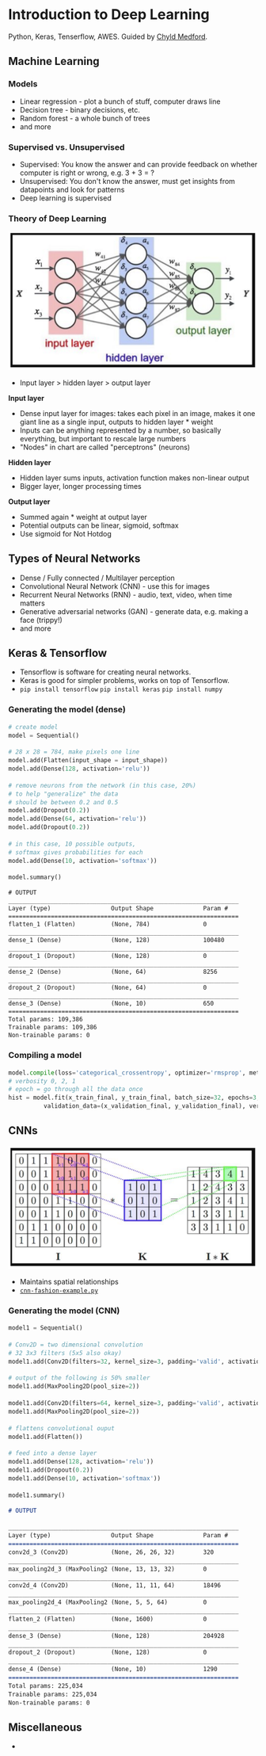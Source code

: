 # Introduction to Deep Learning
Python, Keras, Tenserflow, AWES. Guided by [Chyld Medford](https://github.com/chyld/intro-deep-learning).

## Machine Learning

### Models
* Linear regression - plot a bunch of stuff, computer draws line
* Decision tree - binary decisions, etc.
* Random forest - a whole bunch of trees
* and more

### Supervised vs. Unsupervised
* Supervised: You know the answer and can provide feedback on whether computer is right or wrong, e.g. 3 + 3 = ?
* Unsupervised: You don't know the answer, must get insights from datapoints and look for patterns
* Deep learning is supervised

### Theory of Deep Learning
![chart](assets/theory-chart.png)
* Input layer > hidden layer > output layer

**Input layer**
* Dense input layer for images: takes each pixel in an image, makes it one giant line as a single input, outputs to hidden layer * weight
* Inputs can be anything represented by a number, so basically everything, but important to rescale large numbers
* "Nodes" in chart are called "perceptrons" (neurons)

**Hidden layer**
* Hidden layer sums inputs, activation function makes non-linear output
* Bigger layer, longer processing times

**Output layer**
* Summed again * weight at output layer
* Potential outputs can be linear, sigmoid, softmax
* Use sigmoid for Not Hotdog

## Types of Neural Networks
* Dense / Fully connected / Multilayer perception
* Convolutional Neural Network (CNN) - use this for images
* Recurrent Neural Networks (RNN) - audio, text, video, when time matters
* Generative adversarial networks (GAN) - generate data, e.g. making a face (trippy!)
* and more

## Keras & Tensorflow
* Tensorflow is software for creating neural networks.
* Keras is good for simpler problems, works on top of Tensorflow.
* `pip install tensorflow` `pip install keras` `pip install numpy`

### Generating the model (dense)
```python
# create model
model = Sequential()

# 28 x 28 = 784, make pixels one line
model.add(Flatten(input_shape = input_shape))
model.add(Dense(128, activation='relu'))  

# remove neurons from the network (in this case, 20%)
# to help "generalize" the data
# should be between 0.2 and 0.5
model.add(Dropout(0.2))                      
model.add(Dense(64, activation='relu'))      
model.add(Dropout(0.2))     

# in this case, 10 possible outputs,
# softmax gives probabilities for each                 
model.add(Dense(10, activation='softmax'))   

model.summary()
```

```
# OUTPUT
_________________________________________________________________
Layer (type)                 Output Shape              Param #   
=================================================================
flatten_1 (Flatten)          (None, 784)               0         
_________________________________________________________________
dense_1 (Dense)              (None, 128)               100480    
_________________________________________________________________
dropout_1 (Dropout)          (None, 128)               0         
_________________________________________________________________
dense_2 (Dense)              (None, 64)                8256      
_________________________________________________________________
dropout_2 (Dropout)          (None, 64)                0         
_________________________________________________________________
dense_3 (Dense)              (None, 10)                650       
=================================================================
Total params: 109,386
Trainable params: 109,386
Non-trainable params: 0
```

### Compiling a model
```python
model.compile(loss='categorical_crossentropy', optimizer='rmsprop', metrics=['accuracy'])
# verbosity 0, 2, 1
# epoch = go through all the data once
hist = model.fit(x_train_final, y_train_final, batch_size=32, epochs=3,
          validation_data=(x_validation_final, y_validation_final), verbose=1, shuffle=True)
```

## CNNs
![cnn-chart](assets/cnn-chart.png)
* Maintains spatial relationships
* [`cnn-fashion-example.py`](deep-learning-intro/cnn-fashion-example.py)

### Generating the model (CNN)
```python
model1 = Sequential()

# Conv2D = two dimensional convolution
# 32 3x3 filters (5x5 also okay)
model1.add(Conv2D(filters=32, kernel_size=3, padding='valid', activation='relu', input_shape=input_shape))

# output of the following is 50% smaller
model1.add(MaxPooling2D(pool_size=2))

model1.add(Conv2D(filters=64, kernel_size=3, padding='valid', activation='relu'))
model1.add(MaxPooling2D(pool_size=2))

# flattens convolutional ouput
model1.add(Flatten())

# feed into a dense layer
model1.add(Dense(128, activation='relu'))
model1.add(Dropout(0.2))
model1.add(Dense(10, activation='softmax'))

model1.summary()
```
```markdown
# OUTPUT

_________________________________________________________________
Layer (type)                 Output Shape              Param #   
=================================================================
conv2d_3 (Conv2D)            (None, 26, 26, 32)        320       
_________________________________________________________________
max_pooling2d_3 (MaxPooling2 (None, 13, 13, 32)        0         
_________________________________________________________________
conv2d_4 (Conv2D)            (None, 11, 11, 64)        18496     
_________________________________________________________________
max_pooling2d_4 (MaxPooling2 (None, 5, 5, 64)          0         
_________________________________________________________________
flatten_2 (Flatten)          (None, 1600)              0         
_________________________________________________________________
dense_3 (Dense)              (None, 128)               204928    
_________________________________________________________________
dropout_2 (Dropout)          (None, 128)               0         
_________________________________________________________________
dense_4 (Dense)              (None, 10)                1290      
=================================================================
Total params: 225,034
Trainable params: 225,034
Non-trainable params: 0
```

## Miscellaneous
*

